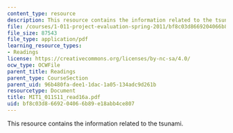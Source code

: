 ```yaml
---
content_type: resource
description: This resource contains the information related to the tsunami.
file: /courses/1-011-project-evaluation-spring-2011/bf8c03d8669204066b89e18abb4ce807_MIT1_011S11_read16a.pdf
file_size: 87543
file_type: application/pdf
learning_resource_types:
- Readings
license: https://creativecommons.org/licenses/by-nc-sa/4.0/
ocw_type: OCWFile
parent_title: Readings
parent_type: CourseSection
parent_uid: 96b480fa-dee1-1dac-1a05-134adc9d261b
resourcetype: Document
title: MIT1_011S11_read16a.pdf
uid: bf8c03d8-6692-0406-6b89-e18abb4ce807
---
```

This resource contains the information related to the tsunami.